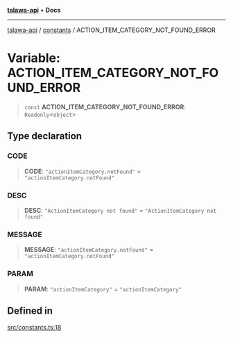 [**talawa-api**](../../README.md) • **Docs**

***

[talawa-api](../../modules.md) / [constants](../README.md) / ACTION\_ITEM\_CATEGORY\_NOT\_FOUND\_ERROR

# Variable: ACTION\_ITEM\_CATEGORY\_NOT\_FOUND\_ERROR

> `const` **ACTION\_ITEM\_CATEGORY\_NOT\_FOUND\_ERROR**: `Readonly`\<`object`\>

## Type declaration

### CODE

> **CODE**: `"actionItemCategory.notFound"` = `"actionItemCategory.notFound"`

### DESC

> **DESC**: `"ActionItemCategory not found"` = `"ActionItemCategory not found"`

### MESSAGE

> **MESSAGE**: `"actionItemCategory.notFound"` = `"actionItemCategory.notFound"`

### PARAM

> **PARAM**: `"actionItemCategory"` = `"actionItemCategory"`

## Defined in

[src/constants.ts:18](https://github.com/PalisadoesFoundation/talawa-api/blob/3bacbf38707ebd3e3e5f1bc5b4cc7aa3b2adc169/src/constants.ts#L18)
